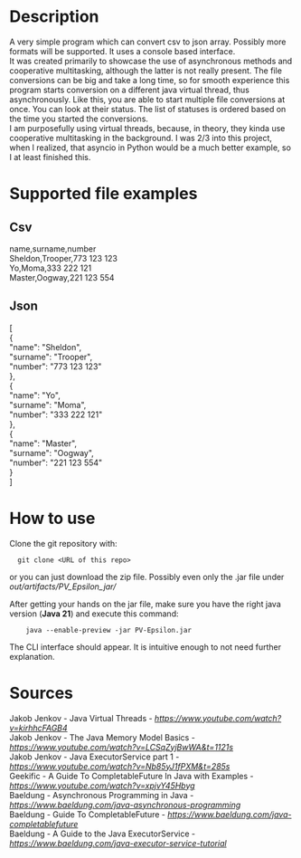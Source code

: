 Description
===========
A very simple program which can convert csv to json array.
Possibly more formats will be supported. It uses a console
based interface.        
It was created primarily to showcase the use of asynchronous methods and cooperative multitasking, although the latter
is not really present. The file conversions can be big and take a long time, so for smooth experience this program
starts conversion on a different java virtual thread, thus asynchronously. Like this, you are able to start multiple 
file conversions at once. You can look at their status. The list of statuses is ordered based on the time you started 
the conversions.            
I am purposefully using virtual threads, because, in theory, they kinda use cooperative multitasking in the background. 
I was 2/3 into this project, when I realized, that asyncio in Python would be a much better example, so I at least 
finished this.

Supported file examples
=======================

Csv
---

name,surname,number       
Sheldon,Trooper,773 123 123     
Yo,Moma,333 222 121     
Master,Oogway,221 123 554

Json
----

[       
{       
"name": "Sheldon",      
"surname": "Trooper",       
"number": "773 123 123"     
},      
{       
"name": "Yo",      
"surname": "Moma",       
"number": "333 222 121"     
},      
{       
"name": "Master",      
"surname": "Oogway",       
"number": "221 123 554"     
}       
]

How to use
==========

Clone the git repository with:

```shell
  git clone <URL of this repo>
```

or you can just download the zip file. Possibly even only the .jar file under *out/artifacts/PV_Epsilon_jar/*

After getting your hands on the jar file, make sure you have the right java version (**Java 21**) and execute this command:

```shell
    java --enable-preview -jar PV-Epsilon.jar
```

The CLI interface should appear. It is intuitive enough to not need further explanation.

Sources
=======
Jakob Jenkov - Java Virtual Threads - *https://www.youtube.com/watch?v=kirhhcFAGB4*     
Jakob Jenkov - The Java Memory Model Basics - *https://www.youtube.com/watch?v=LCSqZyjBwWA&t=1121s*         
Jakob Jenkov - Java ExecutorService part 1 - *https://www.youtube.com/watch?v=Nb85yJ1fPXM&t=285s*           
Geekific - A Guide To CompletableFuture In Java with Examples - *https://www.youtube.com/watch?v=xpjvY45Hbyg*           
Baeldung - Asynchronous Programming in Java - *https://www.baeldung.com/java-asynchronous-programming*          
Baeldung - Guide To CompletableFuture - *https://www.baeldung.com/java-completablefuture*           
Baeldung - A Guide to the Java ExecutorService - *https://www.baeldung.com/java-executor-service-tutorial*